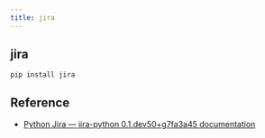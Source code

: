 ```yaml
---
title: jira
---
```


## jira

```
pip install jira
```

## Reference
- [Python Jira — jira\-python 0\.1\.dev50\+g7fa3a45 documentation](https://jira.readthedocs.io/en/master/)
